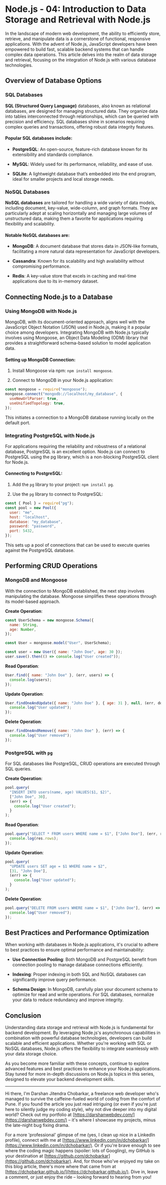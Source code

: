 # Node.js - 04: Introduction to Data Storage and Retrieval with Node.js

In the landscape of modern web development, the ability to efficiently store, retrieve, and manipulate data is a cornerstone of functional, responsive applications. With the advent of Node.js, JavaScript developers have been empowered to build fast, scalable backend systems that can handle complex data operations. This article delves into the realm of data storage and retrieval, focusing on the integration of Node.js with various database technologies.

## Overview of Database Options

### SQL Databases

**SQL (Structured Query Language)** databases, also known as relational databases, are designed for managing structured data. They organize data into tables interconnected through relationships, which can be queried with precision and efficiency. SQL databases shine in scenarios requiring complex queries and transactions, offering robust data integrity features.

#### Popular SQL databases include:

- **PostgreSQL**: An open-source, feature-rich database known for its extensibility and standards compliance.

- **MySQL**: Widely used for its performance, reliability, and ease of use.

- **SQLite**: A lightweight database that’s embedded into the end program, ideal for smaller projects and local storage needs.

### NoSQL Databases

**NoSQL databases** are tailored for handling a wide variety of data models, including document, key-value, wide-column, and graph formats. They are particularly adept at scaling horizontally and managing large volumes of unstructured data, making them a favorite for applications requiring flexibility and scalability.

#### Notable NoSQL databases are:

- **MongoDB**: A document database that stores data in JSON-like formats, facilitating a more natural data representation for JavaScript developers.

- **Cassandra**: Known for its scalability and high availability without compromising performance.

- **Redis**: A key-value store that excels in caching and real-time applications due to its in-memory dataset.

## Connecting Node.js to a Database

### Using MongoDB with Node.js

MongoDB, with its document-oriented approach, aligns well with the JavaScript Object Notation (JSON) used in Node.js, making it a popular choice among developers. Integrating MongoDB with Node.js typically involves using Mongoose, an Object Data Modeling (ODM) library that provides a straightforward schema-based solution to model application data.

#### Setting up MongoDB Connection:

1. Install Mongoose via npm: `npm install mongoose`.

2. Connect to MongoDB in your Node.js application:

```jsx
const mongoose = require("mongoose");
mongoose.connect("mongodb://localhost/my_database", {
  useNewUrlParser: true,
  useUnifiedTopology: true,
});
```

This initiates a connection to a MongoDB database running locally on the default port.

### Integrating PostgreSQL with Node.js

For applications requiring the reliability and robustness of a relational database, PostgreSQL is an excellent option. Node.js can connect to PostgreSQL using the pg library, which is a non-blocking PostgreSQL client for Node.js.

#### Connecting to PostgreSQL:

1. Add the `pg` library to your project: `npm install pg`.

2. Use the `pg` library to connect to PostgreSQL:

```jsx
const { Pool } = require("pg");
const pool = new Pool({
  user: "me",
  host: "localhost",
  database: "my_database",
  password: "password",
  port: 5432,
});
```

This sets up a pool of connections that can be used to execute queries against the PostgreSQL database.

## Performing CRUD Operations

### MongoDB and Mongoose

With the connection to MongoDB established, the next step involves manipulating the database. Mongoose simplifies these operations through its model-based approach.

**Create Operation**:

```jsx
const UserSchema = new mongoose.Schema({
  name: String,
  age: Number,
});

const User = mongoose.model("User", UserSchema);

const user = new User({ name: "John Doe", age: 30 });
user.save().then(() => console.log("User created"));
```

**Read Operation**:

```jsx
User.find({ name: "John Doe" }, (err, users) => {
  console.log(users);
});
```

**Update Operation**:

```jsx
User.findOneAndUpdate({ name: "John Doe" }, { age: 31 }, null, (err, doc) => {
  console.log("User updated");
});
```

**Delete Operation**:

```jsx
User.findOneAndRemove({ name: "John Doe" }, (err) => {
  console.log("User removed");
});
```

### PostgreSQL with `pg`

For SQL databases like PostgreSQL, CRUD operations are executed through SQL queries.

**Create Operation**:

```jsx
pool.query(
  "INSERT INTO users(name, age) VALUES($1, $2)",
  ["John Doe", 30],
  (err) => {
    console.log("User created");
  }
);
```

**Read Operation**:

```jsx
pool.query("SELECT * FROM users WHERE name = $1", ["John Doe"], (err, res) => {
  console.log(res.rows);
});
```

**Update Operation**:

```jsx
pool.query(
  "UPDATE users SET age = $1 WHERE name = $2",
  [31, "John Doe"],
  (err) => {
    console.log("User updated");
  }
);
```

**Delete Operation**:

```jsx
pool.query("DELETE FROM users WHERE name = $1", ["John Doe"], (err) => {
  console.log("User removed");
});
```

## Best Practices and Performance Optimization

When working with databases in Node.js applications, it's crucial to adhere to best practices to ensure optimal performance and maintainability:

- **Use Connection Pooling**: Both MongoDB and PostgreSQL benefit from connection pooling to manage database connections efficiently.

- **Indexing**: Proper indexing in both SQL and NoSQL databases can significantly improve query performance.

- **Schema Design**: In MongoDB, carefully plan your document schema to optimize for read and write operations. For SQL databases, normalize your data to reduce redundancy and improve integrity.

## Conclusion

Understanding data storage and retrieval with Node.js is fundamental for backend development. By leveraging Node.js's asynchronous capabilities in combination with powerful database technologies, developers can build scalable and efficient applications. Whether you're working with SQL or NoSQL databases, Node.js offers the flexibility to integrate seamlessly with your data storage choice.

As you become more familiar with these concepts, continue to explore advanced features and best practices to enhance your Node.js applications. Stay tuned for more in-depth discussions on Node.js topics in this series, designed to elevate your backend development skills.

---

Hi there, I'm Darshan Jitendra Chobarkar, a freelance web developer who's managed to survive the caffeine-fueled world of coding from the comfort of Pune. If you found the article you just read intriguing (or even if you're just here to silently judge my coding style), why not dive deeper into my digital world? Check out my portfolio at [https://darshanwebdev.com/](https://darshanwebdev.com/) – it's where I showcase my projects, minus the late-night bug fixing drama.

For a more 'professional' glimpse of me (yes, I clean up nice in a LinkedIn profile), connect with me at [https://www.linkedin.com/in/dchobarkar/](https://www.linkedin.com/in/dchobarkar/). Or if you're brave enough to see where the coding magic happens (spoiler: lots of Googling), my GitHub is your destination at [https://github.com/dchobarkar](https://github.com/dchobarkar). And, for those who've enjoyed my take on this blog article, there's more where that came from at [https://dchobarkar.github.io/](https://dchobarkar.github.io/). Dive in, leave a comment, or just enjoy the ride – looking forward to hearing from you!
